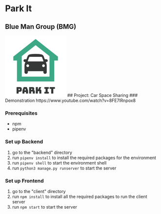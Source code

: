 # Park It
## Blue Man Group (BMG) 

<img src="assets/Park%20it%20Logo.png">
## Project: Car Space Sharing
### Demonstration
https://www.youtube.com/watch?v=8FE7lRnpox8

### Prerequisites
- npm
- pipenv

### Set up Backend
1. go to the "backend" directory
3. run `pipenv install` to install the required packages for the environment
4. run `pipenv shell` to start the environment shell
5. run `python3 manage.py runserver` to start the server

### Set up Frontend
1. go to the "client" directory
2. run `npm install` to install all the required packages to run the client server
3. run `npm start` to start the server  
